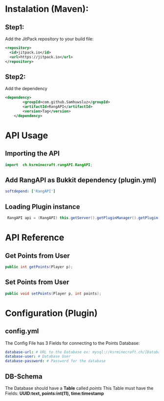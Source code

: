 # Instalation (Maven):
## Step1:
Add the JitPack repository to your build file:
```xml
<repository>
  <id>jitpack.io</id>
  <url>https://jitpack.io</url>
</repository>
```

## Step2:
Add the dependency
```xml
<dependency>
	    <groupId>com.github.Samhuwsluz</groupId>
	    <artifactId>RangAPI</artifactId>
	    <version>Tag</version>
	</dependency>
```

# API Usage
## Importing the API
```java
import  ch.ksrminecraft.rangAPI.RangAPI;
```

## Add RangAPI as Bukkit dependency (plugin.yml)
```yaml
softdepend: ['RangAPI']
```

## Loading Plugin instance
```java
 RangAPI api = (RangAPI) this.getServer().getPluginManager().getPlugin("RangAPI");
```


# API Reference

## Get Points from User
```java
public int getPoints(Player p);
```

## Set Points from User
```java
public void setPoints(Player p, int points);
```

# Configuration (Plugin)
## config.yml
The Config File has 3 Fields for connecting to the Points Database: 

```yml
database-url: # URL to the Database ex: mysql://ksrminecraft.ch/[Databasename]
database-user: # Database User
database-password: # Password for the database
```

## DB-Schema
The Database should have a **Table** called *points*
This Table must have the Fields: **UUID:text, points:int(11), time:timestamp**
